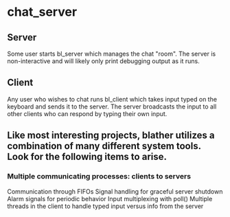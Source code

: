 # chat_server

## Server
Some user starts bl_server which manages the chat "room". The server is non-interactive and will likely only print debugging output as it runs.
## Client
Any user who wishes to chat runs bl_client which takes input typed on the keyboard and sends it to the server. The server broadcasts the input to all other clients who can respond by typing their own input.


## Like most interesting projects, blather utilizes a combination of many different system tools. Look for the following items to arise.

### Multiple communicating processes: clients to servers
Communication through FIFOs
Signal handling for graceful server shutdown
Alarm signals for periodic behavior
Input multiplexing with poll()
Multiple threads in the client to handle typed input versus info from the server
